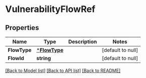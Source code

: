 # VulnerabilityFlowRef

## Properties
Name | Type | Description | Notes
------------ | ------------- | ------------- | -------------
**FlowType** | [***FlowType**](FlowType.md) |  | [default to null]
**FlowId** | **string** |  | [default to null]

[[Back to Model list]](../README.md#documentation-for-models) [[Back to API list]](../README.md#documentation-for-api-endpoints) [[Back to README]](../README.md)

